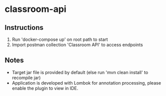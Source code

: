 # classroom-api

## Instructions
1. Run 'docker-compose up' on root path to start
2. Import postman collection 'Classroom API' to access endpoints

## Notes
- Target jar file is provided by default (else run 'mvn clean install' to recompile jar)
- Application is developed with Lombok for annotation processing, please enable the plugin to view in IDE.